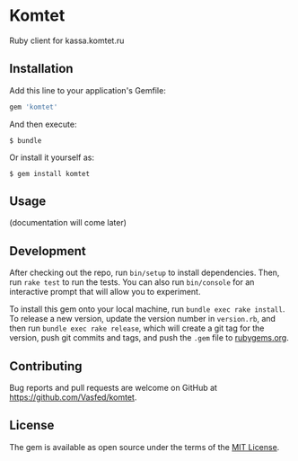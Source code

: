 # Komtet

Ruby client for kassa.komtet.ru

## Installation

Add this line to your application's Gemfile:

```ruby
gem 'komtet'
```

And then execute:

    $ bundle

Or install it yourself as:

    $ gem install komtet

## Usage

(documentation will come later)

## Development

After checking out the repo, run `bin/setup` to install dependencies. Then, run `rake test` to run the tests. You can also run `bin/console` for an interactive prompt that will allow you to experiment.

To install this gem onto your local machine, run `bundle exec rake install`. To release a new version, update the version number in `version.rb`, and then run `bundle exec rake release`, which will create a git tag for the version, push git commits and tags, and push the `.gem` file to [rubygems.org](https://rubygems.org).

## Contributing

Bug reports and pull requests are welcome on GitHub at https://github.com/Vasfed/komtet.

## License

The gem is available as open source under the terms of the [MIT License](https://opensource.org/licenses/MIT).
